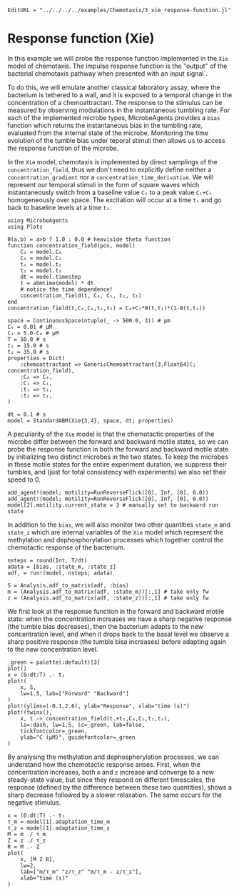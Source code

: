 ```@meta
EditURL = "../../../../examples/Chemotaxis/3_xie_response-function.jl"
```

# Response function (Xie)

In this example we will probe the response function implemented
in the `Xie` model of chemotaxis.
The impulse response function is the "output" of the bacterial chemotaxis
pathway when presented with an input signal`.

To do this, we will emulate another classical laboratory assay, where the
bacterium is tethered to a wall, and it is exposed to a temporal change
in the concentration of a chemoattractant.
The response to the stimulus can be measured by observing modulations
in the instantaneous tumbling rate.
For each of the implemented microbe types, MicrobeAgents provides a
`bias` function which returns the instantaneous bias
in the tumbling rate, evaluated from the internal state of the microbe.
Monitoring the time evolution of the tumble bias under teporal stimuli
then allows us to access the response function of the microbe.

In the `Xie` model, chemotaxis is implemented by direct samplings of the
`concentration_field`, thus we don't need to explicitly define neither
a `concentration_gradient` nor a `concentration_time_derivative`.
We will represent our temporal stimuli in the form of square waves which
instantaneously switch from a baseline value `C₀` to a peak value `C₁+C₀`
homogeneously over space.
The excitation will occur at a time `t₁` and go back to baseline levels
at a time `t₂`.

````@example 3_xie_response-function
using MicrobeAgents
using Plots

θ(a,b) = a>b ? 1.0 : 0.0 # heaviside theta function
function concentration_field(pos, model)
    C₀ = model.C₀
    C₁ = model.C₁
    t₁ = model.t₁
    t₂ = model.t₂
    dt = model.timestep
    t = abmtime(model) * dt
    # notice the time dependence!
    concentration_field(t, C₀, C₁, t₁, t₂)
end
concentration_field(t,C₀,C₁,t₁,t₂) = C₀+C₁*θ(t,t₁)*(1-θ(t,t₂))

space = ContinuousSpace(ntuple(_ -> 500.0, 3)) # μm
C₀ = 0.01 # μM
C₁ = 5.0-C₀ # μM
T = 50.0 # s
t₁ = 15.0 # s
t₂ = 35.0 # s
properties = Dict(
    :chemoattractant => GenericChemoattractant{3,Float64}(; concentration_field),
    :C₀ => C₀,
    :C₁ => C₁,
    :t₁ => t₁,
    :t₂ => t₂,
)

dt = 0.1 # s
model = StandardABM(Xie{3,4}, space, dt; properties)
````

A peculiarity of the `Xie` model is that the chemotactic properties of the
microbe differ between the forward and backward motile states, so we can
probe the response function in both the forward and backward motile state
by initializing two distinct microbes in the two states.
To keep the microbes in these motile states for the entire experiment duration,
we suppress their tumbles, and (just for total consistency with experiments)
we also set their speed to 0.

````@example 3_xie_response-function
add_agent!(model; motility=RunReverseFlick([0], Inf, [0], 0.0))
add_agent!(model; motility=RunReverseFlick([0], Inf, [0], 0.0))
model[2].motility.current_state = 3 # manually set to backward run state
````

In addition to the `bias`, we will also monitor two other quantities
`state_m` and `state_z` which are internal variables of the `Xie` model
which represent the methylation and dephosphorylation processes which
together control the chemotactic response of the bacterium.

````@example 3_xie_response-function
nsteps = round(Int, T/dt)
adata = [bias, :state_m, :state_z]
adf, = run!(model, nsteps; adata)

S = Analysis.adf_to_matrix(adf, :bias)
m = (Analysis.adf_to_matrix(adf, :state_m))[:,1] # take only fw
z = (Analysis.adf_to_matrix(adf, :state_z))[:,1] # take only fw
````

We first look at the response function in the forward and backward
motile state: when the concentration increases we have a sharp negative
response (the tumble bias decreases), then the bacterium adapts to the new
concentration level, and when it drops back to the basal level we observe
a sharp positive response (the tumble bisa increases) before adapting
again to the new concentration level.

````@example 3_xie_response-function
_green = palette(:default)[3]
plot()
x = (0:dt:T) .- t₁
plot!(
    x, S,
    lw=1.5, lab=["Forward" "Backward"]
)
plot!(ylims=(-0.1,2.6), ylab="Response", xlab="time (s)")
plot!(twinx(),
    x, t -> concentration_field(t.+t₁,C₀,C₁,t₁,t₂),
    ls=:dash, lw=1.5, lc=_green, lab=false,
    tickfontcolor=_green,
    ylab="C (μM)", guidefontcolor=_green
)
````

By analysing the methylation and dephosphorylation processes, we can
understand how the chemotactic response arises.
First, when the concentration increases, both `m` and `z` increase and converge
to a new steady-state value, but since they respond on different timescales,
the response (defined by the difference between these two quantities), shows
a sharp decrease followed by a slower relaxation.
The same occurs for the negative stimulus.

````@example 3_xie_response-function
x = (0:dt:T) .- t₁
τ_m = model[1].adaptation_time_m
τ_z = model[1].adaptation_time_z
M = m ./ τ_m
Z = z ./ τ_z
R = M .- Z
plot(
    x, [M Z R],
    lw=2,
    lab=["m/τ_m" "z/τ_z" "m/τ_m - z/τ_z"],
    xlab="time (s)"
)
````

